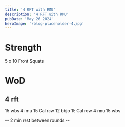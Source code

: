 ```yaml
---
title: '4 RFT with RMU'
description: '4 RFT with RMU'
pubDate: 'May 26 2024'
heroImage: '/blog-placeholder-4.jpg'
---
```

# Strength 
5 x 10 Front Squats 

# WoD
## 4 rft
15 wbs
4 rmu
15 Cal row
12 bbjo
15 Cal row
4 rmu
15 wbs

-- 2 min rest between rounds -- 
